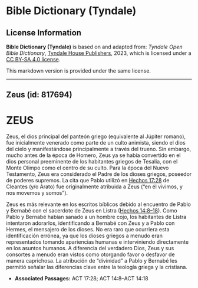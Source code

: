 # Bible Dictionary (Tyndale)

## License Information

**Bible Dictionary (Tyndale)** is based on and adapted from: _Tyndale Open Bible Dictionary_, [Tyndale House Publishers](https://tyndaleopenresources.com/), 2023, which is licensed under a [CC BY-SA 4.0 license](https://creativecommons.org/licenses/by-sa/4.0/legalcode.en).

This markdown version is provided under the same license.



--------------------------------

## Zeus (id: 817694)

ZEUS
====

Zeus, el dios principal del panteón griego (equivalente al Júpiter romano), fue inicialmente venerado como parte de un culto animista, siendo el dios del cielo y manifestándose principalmente a través del trueno. Sin embargo, mucho antes de la época de Homero, Zeus ya se había convertido en el dios personal preeminente de los habitantes griegos de Tesalia, con el Monte Olimpo como el centro de su culto. Para la época del Nuevo Testamento, Zeus era considerado el Padre de los dioses griegos, poseedor de poderes supremos. La cita que Pablo utilizó en [Hechos 17:28](https://ref.ly/Acts17:28) de Cleantes (y/o Arato) fue originalmente atribuida a Zeus (“en él vivimos, y nos movemos y somos”).

Zeus es más relevante en los escritos bíblicos debido al encuentro de Pablo y Bernabé con el sacerdote de Zeus en Listra ([Hechos 14:8–18](https://ref.ly/Acts14:8-Acts14:18)). Como Pablo y Bernabé habían sanado a un hombre cojo, los habitantes de Listra intentaron adorarlos, identificando a Bernabé con Zeus y a Pablo con Hermes, el mensajero de los dioses. No era raro que ocurriera esta identificación errónea, ya que los dioses griegos a menudo eran representados tomando apariencias humanas e interviniendo directamente en los asuntos humanos. A diferencia del verdadero Dios, Zeus y sus consortes a menudo eran vistos como otorgando favor o desfavor de manera caprichosa. La atribución de “divinidad” a Pablo y Bernabé les permitió señalar las diferencias clave entre la teología griega y la cristiana.

* **Associated Passages:** ACT 17:28; ACT 14:8–ACT 14:18

